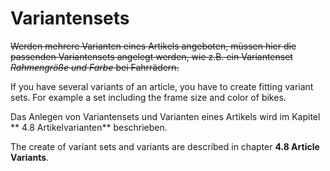 # Variantensets

~~Werden mehrere Varianten eines Artikels angeboten, müssen hier die passenden Variantensets angelegt werden, wie z.B. ein Variantenset *Rahmengröße und Farbe* bei Fahrrädern.~~

If you have several variants of an article, you have to create fitting variant sets. For example a set including the frame size and color of bikes.

Das Anlegen von Variantensets und Varianten eines Artikels wird im Kapitel ** 4.8 Artikelvarianten** beschrieben.

The create of variant sets and variants are described in chapter **4.8 Article Variants**.